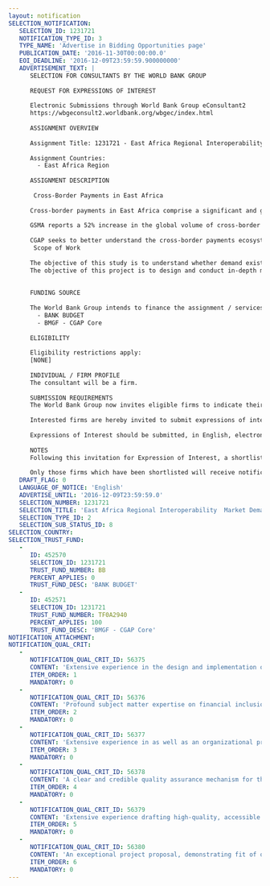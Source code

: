 ```yaml
---
layout: notification
SELECTION_NOTIFICATION: 
   SELECTION_ID: 1231721
   NOTIFICATION_TYPE_ID: 3
   TYPE_NAME: 'Advertise in Bidding Opportunities page'
   PUBLICATION_DATE: '2016-11-30T00:00:00.0'
   EOI_DEADLINE: '2016-12-09T23:59:59.900000000'
   ADVERTISEMENT_TEXT: |
      SELECTION FOR CONSULTANTS BY THE WORLD BANK GROUP
      
      REQUEST FOR EXPRESSIONS OF INTEREST
      
      Electronic Submissions through World Bank Group eConsultant2
      https://wbgeconsult2.worldbank.org/wbgec/index.html
      
      ASSIGNMENT OVERVIEW
      
      Assignment Title: 1231721 - East Africa Regional Interoperability  Market Demand Study
      
      Assignment Countries:
        - East Africa Region
      
      ASSIGNMENT DESCRIPTION
      
       Cross-Border Payments in East Africa  							
      
      Cross-border payments in East Africa comprise a significant and growing part of regional GDP.  Agriculture related cross-border transactions alone surpass 60 million transactions and USD 900 million in the region annually. USAID estimates that 95% these transactions are made through the physical exchange of cash.  The total size of the informal payments sector in the region remains unknown. However, the types of solutions available for cross-border transactions are becoming more varied. Person to Person (P2P) remittances through digital financial services already account for USD 1.3 billion per year within East Africa.     
      
      GSMA reports a 52% increase in the global volume of cross-border payments over mobile money in 2015.  This makes cross-border services the fastest growing mobile money product. The number of mobile-enabled pathways available for completing these transactions is also increasing. As of December 2015, 29 cross-border remittance corridors connect 19 countries. Over one-third of these corridors exist with or between countries in East Africa.
       
      CGAP seeks to better understand the cross-border payments ecosystem within East Africa  how payments are made today and how consumers would like to see them made in the future. It does this with the goal of further easing payments across borders and ultimately increasing financial inclusion within these markets.
       Scope of Work											
      
      The objective of this study is to understand whether demand exists for the use of digital financial services (DFS) in cross-border payments, the needs and wants of users engaging in these transactions, and the price elasticity for relevant services. DFS in this case includes mobile money services (e.g. M-Pesa) and linked bank-mobile money wallet accounts (e.g. NMB and M-Pesa linked accounts). Cross-border payments include those associated with sending or receiving funds across borders, performing cash-in/cash-out, and transacting with merchants, employers, and other institutions across national borders. 
      The objective of this project is to design and conduct in-depth market research across East Africa through a combination of field surveys, in-depth interviews and focus groups. The sample used for analysis must achieve adequate scale to provide insights from across a diverse population, including gender, income, region, and other relevant dimensions. Field work and deliverables should include: coverage of Burundi, Kenya, Rwanda, Tanzania, and Uganda; or a subset of these countries as defined within the final service agreement. The market research should cover users (individuals and organizations) of mobile money or DFS, agents who deliver services on behalf of DFS providers, as well as non-users who share characteristics with current users. It should not cover other stakeholders such as donors or third party payment service providers who may be involved in DFS, but do not directly use, engage in or support transactions across borders. PLEASE SEE THE DETAILED TOR ATTACHED AND RESPOND TO THE EOI.
      
      
      FUNDING SOURCE
      
      The World Bank Group intends to finance the assignment / services described below under the following:
        - BANK BUDGET
        - BMGF - CGAP Core
      
      ELIGIBILITY
      
      Eligibility restrictions apply:
      [NONE]
      
      INDIVIDUAL / FIRM PROFILE
      The consultant will be a firm. 
      
      SUBMISSION REQUIREMENTS
      The World Bank Group now invites eligible firms to indicate their interest in providing the services.  Interested firms must provide information indicating that they are qualified to perform the services (brochures, description of similar assignments, experience in similar conditions, availability of appropriate skills among staff, etc. for firms; CV and cover letter for individuals).  Please note that the total size of all attachments should be less than 5MB.  Consultants may associate to enhance their qualifications.
      
      Interested firms are hereby invited to submit expressions of interest.
      
      Expressions of Interest should be submitted, in English, electronically through World Bank Group eConsultant2 (https://wbgeconsult2.worldbank.org/wbgec/index.html)
      
      NOTES
      Following this invitation for Expression of Interest, a shortlist of qualified firms will be formally invited to submit proposals. Shortlisting and selection will be subject to the availability of funding.
      
      Only those firms which have been shortlisted will receive notification. No debrief will be provided to firms which have not been shortlisted.
   DRAFT_FLAG: 0
   LANGUAGE_OF_NOTICE: 'English'
   ADVERTISE_UNTIL: '2016-12-09T23:59:59.0'
   SELECTION_NUMBER: 1231721
   SELECTION_TITLE: 'East Africa Regional Interoperability  Market Demand Study'
   SELECTION_TYPE_ID: 2
   SELECTION_SUB_STATUS_ID: 8
SELECTION_COUNTRY: 
SELECTION_TRUST_FUND: 
   - 
      ID: 452570
      SELECTION_ID: 1231721
      TRUST_FUND_NUMBER: BB
      PERCENT_APPLIES: 0
      TRUST_FUND_DESC: 'BANK BUDGET'
   - 
      ID: 452571
      SELECTION_ID: 1231721
      TRUST_FUND_NUMBER: TF0A2940
      PERCENT_APPLIES: 100
      TRUST_FUND_DESC: 'BMGF - CGAP Core'
NOTIFICATION_ATTACHMENT: 
NOTIFICATION_QUAL_CRIT: 
   - 
      NOTIFICATION_QUAL_CRIT_ID: 56375
      CONTENT: 'Extensive experience in the design and implementation of nationally representative surveys in developing countries, preferably related to financial services.'
      ITEM_ORDER: 1
      MANDATORY: 0
   - 
      NOTIFICATION_QUAL_CRIT_ID: 56376
      CONTENT: 'Profound subject matter expertise on financial inclusion in general and digital financial service in particular, as demonstrated in previous research and analytical work.'
      ITEM_ORDER: 2
      MANDATORY: 0
   - 
      NOTIFICATION_QUAL_CRIT_ID: 56377
      CONTENT: 'Extensive experience in as well as an organizational presence or strong and relevant partner networks in the countries concerned or their immediate vicinity.'
      ITEM_ORDER: 3
      MANDATORY: 0
   - 
      NOTIFICATION_QUAL_CRIT_ID: 56378
      CONTENT: 'A clear and credible quality assurance mechanism for the entire process from survey design and implementation through data entry, cleaning and analysis to the production of final deliverables.'
      ITEM_ORDER: 4
      MANDATORY: 0
   - 
      NOTIFICATION_QUAL_CRIT_ID: 56379
      CONTENT: 'Extensive experience drafting high-quality, accessible knowledge products around technical topics.'
      ITEM_ORDER: 5
      MANDATORY: 0
   - 
      NOTIFICATION_QUAL_CRIT_ID: 56380
      CONTENT: 'An exceptional project proposal, demonstrating fit of organization, project team, and proposed strategy with CGAP needs.'
      ITEM_ORDER: 6
      MANDATORY: 0
---
```

